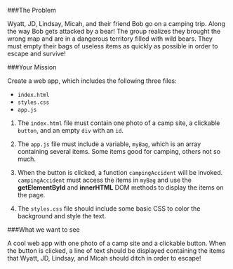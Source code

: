 ###The Problem

Wyatt, JD, Lindsay, Micah, and their friend Bob go on a camping trip. Along the way Bob gets attacked by a bear! The group realizes they brought the wrong map and are in a dangerous territory filled with wild bears. They must empty their bags of useless items as quickly as possible in order to escape and survive!

###Your Mission

Create a web app, which includes the following three files:
 + `index.html`
 + `styles.css`
 + `app.js`

1. The `index.html` file must contain one photo of a camp site, a clickable `button`, and an empty `div` with an `id`.

2. The `app.js` file must include a variable, `myBag`, which is an array containing several items. Some items good for camping, others not so much.

3. When the button is clicked, a function `campingAccident` will be invoked. `campingAccident` must access the items in `myBag` and use the **getElementById** and **innerHTML** DOM methods to display the items on the page.

4. The `styles.css` file should include some basic CSS to color the background and style the text.

###What we want to see

A cool web app with one photo of a camp site and a clickable button. When the button is clicked, a line of text should be displayed containing the items that Wyatt, JD, Lindsay, and Micah should ditch in order to escape!